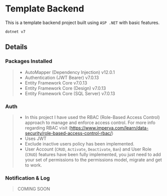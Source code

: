 # Template Backend
This is a template backend project built using `ASP .NET` with basic features.

`dotnet v7`

## Details
### Packages Installed
> - AutoMapper (Dependency Injection) v12.0.1
> - Authentication (JWT Bearer) v7.0.13
> - Entity Framework Core v7.0.13
> - Entity Framework Core (Design) v7.0.13
> - Entity Framework Core (SQL Server) v7.0.13

### Auth
> - In this project I have used the RBAC (Role-Based Access Control) approach to manage and enforce access control. For more info regarding RBAC visit (https://www.imperva.com/learn/data-security/role-based-access-control-rbac/)
> - Uses JWT
> - Exclude inactive users policy has been implemented.
> - User Account (`CRUD`, `Activate`, `Deactivate`, `Ban`) and User Role (`CRUD`) features have been fully implemented, you just need to add your set of permissions to the permissions model, migrate and get to work.

### Notification & Log
> COMING SOON
